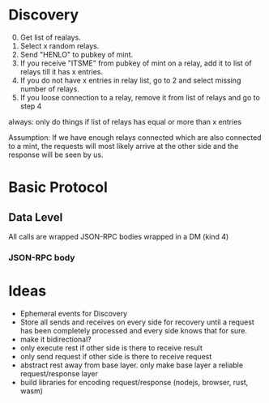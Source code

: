 # Discovery
0) Get list of realays.
1) Select x random relays.
2) Send "HENLO" to pubkey of mint.
3) If you receive "ITSME" from pubkey of mint on a relay, add it to list of relays till it has x entries.
4) If you do not have x entries in relay list, go to 2 and select missing number of relays.
5) If you loose connection to a relay, remove it from list of relays and go to step 4

always: only do things if list of relays has equal or more than x entries

Assumption: If we have enough relays connected which are also connected to a mint, the requests will
most likely arrive at the other side and the response will be seen by us.

# Basic Protocol
## Data Level
All calls are wrapped JSON-RPC bodies wrapped in a DM (kind 4)
### JSON-RPC body



# Ideas
* Ephemeral events for Discovery
* Store all sends and receives on every side for recovery until a request has been completely processed
  and every side knows that for sure.
* make it bidirectional?
* only execute rest if other side is there to receive result
* only send request if other side is there to receive request
* abstract rest away from base layer. only make base layer a reliable request/response layer
* build libraries for encoding request/response (nodejs, browser, rust, wasm)